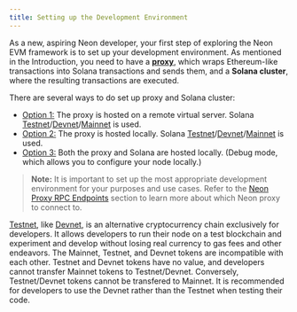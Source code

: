 ```yaml
---
title: Setting up the Development Environment
---
```


As a new, aspiring Neon developer, your first step of exploring the Neon EVM framework is to set up your development environment. As mentioned in the Introduction, you need to have a [**proxy**](architecture/neon_evm_arch.md/#neon-web3-proxy-proxy), which wraps Ethereum-like transactions into Solana transactions and sends them, and a **Solana cluster**, where the resulting transactions are executed.

There are several ways to do set up proxy and Solana cluster:
  * [Option 1:](developing/dev_environment/op1_remote_proxy_remote_solana.md) The proxy is hosted on a remote virtual server. Solana [Testnet](https://docs.solana.com/clusters#testnet)/[Devnet](https://docs.solana.com/clusters#devnet)/[Mainnet](https://docs.solana.com/clusters#mainnet-beta) is used.
  * [Option 2:](developing/dev_environment/op2_local_proxy_local_solana.md) The proxy is hosted locally. Solana [Testnet](https://docs.solana.com/clusters#testnet)/[Devnet](https://docs.solana.com/clusters#devnet)/[Mainnet](https://docs.solana.com/clusters#mainnet-beta) is used.
  * [Option 3:](developing/dev_environment/op3_local_proxy_remote_solana.md) Both the proxy and Solana are hosted locally. (Debug mode, which allows you to configure your node locally.)

> **Note:** It is important to set up the most appropriate development environment for your purposes and use cases. Refer to the [Neon Proxy RPC Endpoints](clusters/neon_proxy_rpc_endpoints.md) section to learn more about which Neon proxy to connect to.  

[Testnet](https://docs.solana.com/clusters#testnet), like [Devnet](https://docs.solana.com/clusters#devnet), is an alternative cryptocurrency chain exclusively for developers. It allows developers to run their node on a test blockchain and experiment and develop without losing real currency to gas fees and other endeavors. The Mainnet, Testnet, and Devnet tokens are incompatible with each other. Testnet and Devnet tokens have no value, and developers cannot transfer Mainnet tokens to Testnet/Devnet. Conversely, Testnet/Devnet tokens cannot be transfered to Mainnet. It is recommended for developers to use the Devnet rather than the Testnet when testing their code.